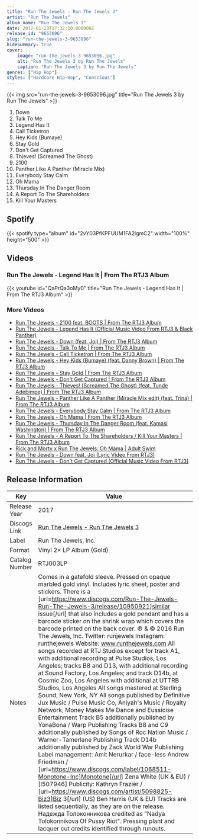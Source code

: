 ```yaml
---
title: "Run The Jewels - Run The Jewels 3"
artist: "Run The Jewels"
album_name: "Run The Jewels 3"
date: 2017-01-23T17:32:10.000000Z
release_id: "9653096"
slug: "run-the-jewels-3-9653096"
hideSummary: true
cover:
    image: "run-the-jewels-3-9653096.jpg"
    alt: "Run The Jewels 3 by Run The Jewels"
    caption: "Run The Jewels 3 by Run The Jewels"
genres: ["Hip Hop"]
styles: ["Hardcore Hip-Hop", "Conscious"]
---
```


{{< img src="run-the-jewels-3-9653096.jpg" title="Run The Jewels 3 by Run The Jewels" >}}

<!-- section break -->

1. Down
2. Talk To Me
3. Legend Has It
4. Call Ticketron
5. Hey Kids (Bumaye)
6. Stay Gold
7. Don't Get Captured
8. Thieves! (Screamed The Ghost)
9. 2100
10. Panther Like A Panther (Miracle Mix)
11. Everybody Stay Calm
12. Oh Mama
13. Thursday In The Danger Room
14. A Report To The Shareholders
15. Kill Your Masters

<!-- section break -->


## Spotify
{{< spotify type="album" id="2vY03PfKPFUUM1FA2lgmC2" width="100%" height="500" >}}



## Videos
### Run The Jewels - Legend Has It | From The RTJ3 Album
{{< youtube id="QaPrQa3oMy0" title="Run The Jewels - Legend Has It | From The RTJ3 Album" >}}<br>

### More Videos

- [Run The Jewels - 2100 feat. BOOTS | From The RTJ3 Album](https://www.youtube.com/watch?v=J-FPb-Mcpjw)
- [Run The Jewels - Legend Has It (Official Music Video From RTJ3 & Black Panther)](https://www.youtube.com/watch?v=vWaljXUiCaE)
- [Run The Jewels - Down (feat. Joi) | From The RTJ3 Album](https://www.youtube.com/watch?v=saR7SYa6nAs)
- [Run The Jewels - Talk To Me | From The RTJ3 Album](https://www.youtube.com/watch?v=1b9n0Amr9RI)
- [Run The Jewels - Call Ticketron | From The RTJ3 Album](https://www.youtube.com/watch?v=eaJmgMuYNjc)
- [Run The Jewels - Hey Kids (Bumaye) (feat. Danny Brown) | From The RTJ3 Album](https://www.youtube.com/watch?v=4Jl-BeR4M4c)
- [Run The Jewels - Stay Gold | From The RTJ3 Album](https://www.youtube.com/watch?v=mNQD6oj8nBo)
- [Run The Jewels - Don't Get Captured | From The RTJ3 Album](https://www.youtube.com/watch?v=agRfunNZIcY)
- [Run The Jewels - Thieves! (Screamed The Ghost) (feat. Tunde Adebimpe) | From The RTJ3 Album](https://www.youtube.com/watch?v=KFKmG7A-pzA)
- [Run The Jewels - Panther Like A Panther (Miracle Mix edit) (feat. Trina) | From The RTJ3 Album](https://www.youtube.com/watch?v=zgOABuZoe0c)
- [Run The Jewels - Everybody Stay Calm | From The RTJ3 Album](https://www.youtube.com/watch?v=ZcnWxb_hKaE)
- [Run The Jewels - Oh Mama | From The RTJ3 Album](https://www.youtube.com/watch?v=30aGtXWo0SU)
- [Run The Jewels - Thursday In The Danger Room (feat. Kamasi Washington) | From The RTJ3 Album](https://www.youtube.com/watch?v=YxaNYGeaOjc)
- [Run The Jewels - A Report To The Shareholders / Kill Your Masters | From The RTJ3 Album](https://www.youtube.com/watch?v=pg0byaqVaXo)
- [Rick and Morty x Run The Jewels: Oh Mama | Adult Swim](https://www.youtube.com/watch?v=EBYsx1QWF9A)
- [Run The Jewels - Down feat. Joi (Lyric Video From RTJ3)](https://www.youtube.com/watch?v=4ApKKfyZuVY)
- [Run The Jewels - Don't Get Captured (Official Music Video From RTJ3)](https://www.youtube.com/watch?v=6k7kk1lUnis)


## Release Information
|  Key           | Value                                                |
| ---------------| ---------------------------------------------------- |
| Release Year   | 2017                                   |
| Discogs Link   | [Run The Jewels - Run The Jewels 3](https://www.discogs.com/release/9653096-Run-The-Jewels-Run-The-Jewels-3) |
| Label          | Run The Jewels, Inc. |
| Format         | Vinyl 2× LP Album (Gold) |
| Catalog Number | RTJ003LP |
| Notes | Comes in a gatefold sleeve. Pressed on opaque marbled gold vinyl. Includes lyric sheet, poster and stickers. There is a [url=https://www.discogs.com/Run-The-Jewels-Run-The-Jewels-3/release/10950921]similar issue[/url] that also includes a gold pendant and has a barcode sticker on the shrink wrap which covers the barcode printed on the back cover.  ℗ & © 2016 Run The Jewels, Inc.  Twitter: runjewels Instagram: runthejewels Website: www.runthejewels.com  All songs recorded at RTJ Studios except for track A1, with additional recording at Pulse Studios, Los Angeles; tracks B8 and D13, with additional recording at Sound Factory, Los Angeles; and track D14b, at Cosmic Zoo, Los Angeles with additional at UTTRB Studios, Los Angeles  All songs mastered at Sterling Sound, New York, NY  All songs published by Definitive Jux Music / Pulse Music Co, Aniyah's Music / Royalty Network, Money Makes Me Dance and Eussicise Entertainment Track B5 additionally published by YonaBona / Warp Publishing Tracks B8 and C9 additionally published by Songs of Roc Nation Music / Warner-Tamerlane Publishing Track D14b additionally published by Zack World War Publishing  Label management: Amit Nerurkar / face-less Andrew Friedman / [url=https://www.discogs.com/label/1068511-Monotone-Inc]Monotone[/url] Zena White (UK & EU) / [l507946]  Publicity: Kathryn Frazier / [url=https://www.discogs.com/artist/5098825-Biz3]Biz 3[/url] (US) Ben Harris (UK & EU)  Tracks are listed sequentially, as they are on the release. Надежда Толоконникова credited as "Nadya Tolokonnikova Of Pussy Riot". Pressing plant and lacquer cut credits identified through runouts. |